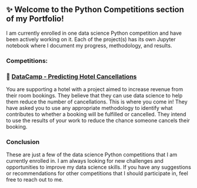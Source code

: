 ## ✨ Welcome to the Python Competitions section of my Portfolio!
I am currently enrolled in one data science Python competition and have been actively working on it. Each of the project(s) has its own Jupyter notebook where I document my progress, methodology, and results.

### Competitions:

### 🏨 [DataCamp - Predicting Hotel Cancellations](https://app.datacamp.com/workspace/w/8a3885d1-9e63-4b05-8bea-f7006c057ecf/edit)
You are supporting a hotel with a project aimed to increase revenue from their room bookings. They believe that they can use data science to help them reduce the number of cancellations. This is where you come in! They have asked you to use any appropriate methodology to identify what contributes to whether a booking will be fulfilled or cancelled. They intend to use the results of your work to reduce the chance someone cancels their booking.


### Conclusion
These are just a few of the data science Python competitions that I am currently enrolled in. I am always looking for new challenges and opportunities to improve my data science skills. If you have any suggestions or recommendations for other competitions that I should participate in, feel free to reach out to me.

